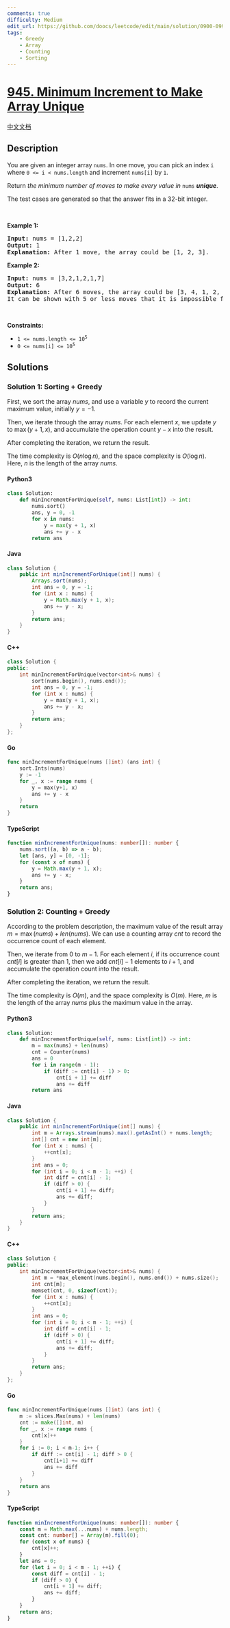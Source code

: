 ```yaml
---
comments: true
difficulty: Medium
edit_url: https://github.com/doocs/leetcode/edit/main/solution/0900-0999/0945.Minimum%20Increment%20to%20Make%20Array%20Unique/README_EN.md
tags:
    - Greedy
    - Array
    - Counting
    - Sorting
---
```


<!-- problem:start -->

# [945. Minimum Increment to Make Array Unique](https://leetcode.com/problems/minimum-increment-to-make-array-unique)

[中文文档](/solution/0900-0999/0945.Minimum%20Increment%20to%20Make%20Array%20Unique/README.md)

## Description

<!-- description:start -->

<p>You are given an integer array <code>nums</code>. In one move, you can pick an index <code>i</code> where <code>0 &lt;= i &lt; nums.length</code> and increment <code>nums[i]</code> by <code>1</code>.</p>

<p>Return <em>the minimum number of moves to make every value in </em><code>nums</code><em> <strong>unique</strong></em>.</p>

<p>The test cases are generated so that the answer fits in a 32-bit integer.</p>

<p>&nbsp;</p>
<p><strong class="example">Example 1:</strong></p>

<pre>
<strong>Input:</strong> nums = [1,2,2]
<strong>Output:</strong> 1
<strong>Explanation:</strong> After 1 move, the array could be [1, 2, 3].
</pre>

<p><strong class="example">Example 2:</strong></p>

<pre>
<strong>Input:</strong> nums = [3,2,1,2,1,7]
<strong>Output:</strong> 6
<strong>Explanation:</strong> After 6 moves, the array could be [3, 4, 1, 2, 5, 7].
It can be shown with 5 or less moves that it is impossible for the array to have all unique values.
</pre>

<p>&nbsp;</p>
<p><strong>Constraints:</strong></p>

<ul>
	<li><code>1 &lt;= nums.length &lt;= 10<sup>5</sup></code></li>
	<li><code>0 &lt;= nums[i] &lt;= 10<sup>5</sup></code></li>
</ul>

<!-- description:end -->

## Solutions

<!-- solution:start -->

### Solution 1: Sorting + Greedy

First, we sort the array $\textit{nums}$, and use a variable $\textit{y}$ to record the current maximum value, initially $\textit{y} = -1$.

Then, we iterate through the array $\textit{nums}$. For each element $x$, we update $y$ to $\max(y + 1, x)$, and accumulate the operation count $y - x$ into the result.

After completing the iteration, we return the result.

The time complexity is $O(n \log n)$, and the space complexity is $O(\log n)$. Here, $n$ is the length of the array $\textit{nums}$.

<!-- tabs:start -->

#### Python3

```python
class Solution:
    def minIncrementForUnique(self, nums: List[int]) -> int:
        nums.sort()
        ans, y = 0, -1
        for x in nums:
            y = max(y + 1, x)
            ans += y - x
        return ans
```

#### Java

```java
class Solution {
    public int minIncrementForUnique(int[] nums) {
        Arrays.sort(nums);
        int ans = 0, y = -1;
        for (int x : nums) {
            y = Math.max(y + 1, x);
            ans += y - x;
        }
        return ans;
    }
}
```

#### C++

```cpp
class Solution {
public:
    int minIncrementForUnique(vector<int>& nums) {
        sort(nums.begin(), nums.end());
        int ans = 0, y = -1;
        for (int x : nums) {
            y = max(y + 1, x);
            ans += y - x;
        }
        return ans;
    }
};
```

#### Go

```go
func minIncrementForUnique(nums []int) (ans int) {
	sort.Ints(nums)
	y := -1
	for _, x := range nums {
		y = max(y+1, x)
		ans += y - x
	}
	return
}
```

#### TypeScript

```ts
function minIncrementForUnique(nums: number[]): number {
    nums.sort((a, b) => a - b);
    let [ans, y] = [0, -1];
    for (const x of nums) {
        y = Math.max(y + 1, x);
        ans += y - x;
    }
    return ans;
}
```

<!-- tabs:end -->

<!-- solution:end -->

<!-- source:start -->

### Solution 2: Counting + Greedy

According to the problem description, the maximum value of the result array $m = \max(\textit{nums}) + \textit{len}(\textit{nums})$. We can use a counting array $\textit{cnt}$ to record the occurrence count of each element.

Then, we iterate from $0$ to $m - 1$. For each element $i$, if its occurrence count $\textit{cnt}[i]$ is greater than $1$, then we add $\textit{cnt}[i] - 1$ elements to $i + 1$, and accumulate the operation count into the result.

After completing the iteration, we return the result.

The time complexity is $O(m)$, and the space complexity is $O(m)$. Here, $m$ is the length of the array $\textit{nums}$ plus the maximum value in the array.

<!-- tabs:start -->

#### Python3

```python
class Solution:
    def minIncrementForUnique(self, nums: List[int]) -> int:
        m = max(nums) + len(nums)
        cnt = Counter(nums)
        ans = 0
        for i in range(m - 1):
            if (diff := cnt[i] - 1) > 0:
                cnt[i + 1] += diff
                ans += diff
        return ans
```

#### Java

```java
class Solution {
    public int minIncrementForUnique(int[] nums) {
        int m = Arrays.stream(nums).max().getAsInt() + nums.length;
        int[] cnt = new int[m];
        for (int x : nums) {
            ++cnt[x];
        }
        int ans = 0;
        for (int i = 0; i < m - 1; ++i) {
            int diff = cnt[i] - 1;
            if (diff > 0) {
                cnt[i + 1] += diff;
                ans += diff;
            }
        }
        return ans;
    }
}
```

#### C++

```cpp
class Solution {
public:
    int minIncrementForUnique(vector<int>& nums) {
        int m = *max_element(nums.begin(), nums.end()) + nums.size();
        int cnt[m];
        memset(cnt, 0, sizeof(cnt));
        for (int x : nums) {
            ++cnt[x];
        }
        int ans = 0;
        for (int i = 0; i < m - 1; ++i) {
            int diff = cnt[i] - 1;
            if (diff > 0) {
                cnt[i + 1] += diff;
                ans += diff;
            }
        }
        return ans;
    }
};
```

#### Go

```go
func minIncrementForUnique(nums []int) (ans int) {
	m := slices.Max(nums) + len(nums)
	cnt := make([]int, m)
	for _, x := range nums {
		cnt[x]++
	}
	for i := 0; i < m-1; i++ {
		if diff := cnt[i] - 1; diff > 0 {
			cnt[i+1] += diff
			ans += diff
		}
	}
	return ans
}
```

#### TypeScript

```ts
function minIncrementForUnique(nums: number[]): number {
    const m = Math.max(...nums) + nums.length;
    const cnt: number[] = Array(m).fill(0);
    for (const x of nums) {
        cnt[x]++;
    }
    let ans = 0;
    for (let i = 0; i < m - 1; ++i) {
        const diff = cnt[i] - 1;
        if (diff > 0) {
            cnt[i + 1] += diff;
            ans += diff;
        }
    }
    return ans;
}
```

<!-- tabs:end -->

<!-- solution:end -->

<!-- problem:end -->
